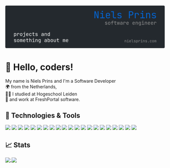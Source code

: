 [![Header](https://raw.githubusercontent.com/NielsPrins/NielsPrins/main/banner.png "Banner")](https://www.nielsprins.com/)

# 👋 Hello, coders!
My name is Niels Prins and I'm a Software Developer<br/>
🌍 from the Netherlands,<br/>
👨‍🎓 I studied at Hogeschool Leiden<br/>
💼 and work at FreshPortal software.

## 🔧 Technologies & Tools
![](https://img.shields.io/badge/Code-JavaScript-informational?style=flat&logo=javascript&logoColor=white&color=0366d6)
![](https://img.shields.io/badge/Code-TypeScript-informational?style=flat&logo=typescript&logoColor=white&color=0366d6)
![](https://img.shields.io/badge/Code-Python-informational?style=flat&logo=python&logoColor=white&color=0366d6)
![](https://img.shields.io/badge/Code-PHP-informational?style=flat&logo=php&logoColor=white&color=0366d6)
![](https://img.shields.io/badge/Code-Java-informational?style=flat&logo=java&logoColor=white&color=0366d6)
![](https://img.shields.io/badge/Code-Node.js-informational?style=flat&logo=node.js&logoColor=white&color=0366d6)
![](https://img.shields.io/badge/Code-Sass-informational?style=flat&logo=sass&logoColor=white&color=0366d6)
![](<https://img.shields.io/badge/Code-C Sharp-informational?style=flat&logo=c-sharp&logoColor=white&color=0366d6>)
![](https://img.shields.io/badge/Code-Dart-informational?style=flat&logo=dart&logoColor=white&color=0366d6)
![](https://img.shields.io/badge/Code-AutoHotkey-informational?style=flat&logo=habr&logoColor=white&color=0366d6)
![](https://img.shields.io/badge/SDK-Flutter-informational?style=flat&logo=flutter&logoColor=white&color=0366d6)
![](https://img.shields.io/badge/Frameworks-Angular-informational?style=flat&logo=angular&logoColor=white&color=0366d6)
![](https://img.shields.io/badge/Code-React-informational?style=flat&logo=react&logoColor=white&color=0366d6)
![](https://img.shields.io/badge/Code-Next.js-informational?style=flat&logo=next.js&logoColor=white&color=0366d6)
![](https://img.shields.io/badge/Tools-Docker-informational?style=flat&logo=docker&logoColor=white&color=0366d6)
![](https://img.shields.io/badge/Tools-MongoDB-informational?style=flat&logo=mongodb&logoColor=white&color=0366d6)
![](https://img.shields.io/badge/Tools-Firebase-informational?style=flat&logo=firebase&logoColor=white&color=0366d6)
![](https://img.shields.io/badge/Tools-MySQL-informational?style=flat&logo=mysql&logoColor=white&color=0366d6)
![](https://img.shields.io/badge/Tools-PostgreSQL-informational?style=flat&logo=PostgreSQL&logoColor=white&color=0366d6)
![](https://img.shields.io/badge/Tools-Ubuntu-informational?style=flat&logo=Ubuntu&logoColor=white&color=0366d6)
![](https://img.shields.io/badge/Editor-JetBrains-informational?style=flat&logo=jetbrains&logoColor=white&color=0366d6)

## 📈 Stats
<a href="https://github.com/anuraghazra/github-readme-stats">
  <img align="center" src="https://github-readme-stats.vercel.app/api/top-langs/?username=NielsPrins&count_private=true&langs_count=10&layout=compact&title_color=0366d6&icon_color=0366d6&include_all_commits=true" />
</a>
<a href="https://github.com/anuraghazra/convoychat">
  <img align="center" src="https://github-readme-stats.vercel.app/api?username=NielsPrins&count_private=true&show_icons=true&line_height=28&title_color=0366d6&icon_color=0366d6" />
</a>
